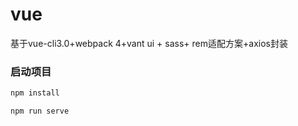 # vue

基于vue-cli3.0+webpack 4+vant ui + sass+ rem适配方案+axios封装

### 启动项目

```bash
npm install

npm run serve
```
